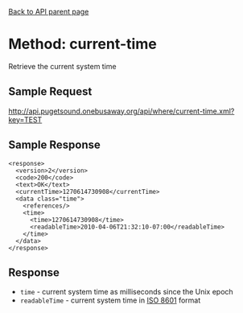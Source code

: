 [Back to API parent page](../index.html)

# Method: current-time

Retrieve the current system time

## Sample Request

http://api.pugetsound.onebusaway.org/api/where/current-time.xml?key=TEST

## Sample Response

    <response>
      <version>2</version>
      <code>200</code>
      <text>OK</text>
      <currentTime>1270614730908</currentTime>
      <data class="time">
        <references/>
        <time>
          <time>1270614730908</time>
          <readableTime>2010-04-06T21:32:10-07:00</readableTime>
        </time>
      </data>
    </response>

## Response

* `time` - current system time as milliseconds since the Unix epoch
* `readableTime` - current system time in [ISO 8601](http://en.wikipedia.org/wiki/ISO_8601) format